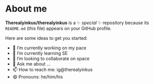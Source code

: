 # About me 


**Therealyinkus/therealyinkus** is a ✨ _special_ ✨ repository because its `README.md` (this file) appears on your GitHub profile.

Here are some ideas to get you started:

- 🔭 I’m currently working on my pace
- 🌱 I’m currently learning SE
- 👯 I’m looking to collaborate on space
- 💬 Ask me about ...
- 📫 How to reach me: ig@therealyinkus
- 😄 Pronouns: he/him/his


